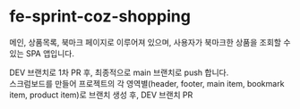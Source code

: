 # fe-sprint-coz-shopping

메인, 상품목록, 북마크 페이지로 이루어져 있으며,
사용자가 북마크한 상품을 조회할 수 있는 SPA 앱입니다.

DEV 브랜치로 1차 PR 후, 최종적으로 main 브랜치로 push 합니다.<br/>
스크럼보드를 만들어 프로젝트의 각 영역별(header, footer, main item, bookmark item, product item)로 브랜치 생성 후, DEV 브랜치 PR
